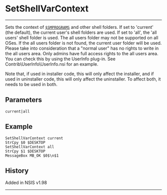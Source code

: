 # SetShellVarContext

---

Sets the context of [`$SMPROGRAMS`][1] and other shell folders. If set to 'current' (the default), the current user's shell folders are used. If set to 'all', the 'all users' shell folder is used. The all users folder may not be supported on all OSes. If the all users folder is not found, the current user folder will be used. Please take into consideration that a "normal user" has no rights to write in the all users area. Only admins have full access rights to the all users area. You can check this by using the UserInfo plug-in. See Contrib\UserInfo\UserInfo.nsi for an example.

Note that, if used in installer code, this will only affect the installer, and if used in uninstaller code, this will only affect the uninstaller. To affect both, it needs to be used in both.

## Parameters

	current|all

## Example

	SetShellVarContext current
	StrCpy $0 $DESKTOP
	SetShellVarContext all
	StrCpy $1 $DESKTOP
	MessageBox MB_OK $0$\n$1

## History

Added in NSIS v1.98

---

[1]: ../Variables/SMPROGRAMS